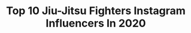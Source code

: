 ---
title: Top 10 Jiu-Jitsu Fighters Instagram Influencers In 2020
description: >-
  Find top jiu-jitsu fighters Instagram influencers in 2020. Most popular hashtags: #jiujitsu #bjj #lefairplayestunsport #jiujitsulifestyle.
platform: Instagram
profiles:
  - username: "ju_amaral_bjj"
    fullname: >-
      Juliana Amaral
    location: "Brazil"
    followers: 31646
    engagement: 887
    commentsToLikes: 0.057292
    avatar: "https://scontent-ssn1-1.cdninstagram.com/v/t51.2885-19/s320x320/71526813_458252588367582_6850218970193068032_n.jpg?_nc_ht=scontent-ssn1-1.cdninstagram.com&_nc_ohc=tGG6Laquy2YAX-sytiq&oh=1b1831ddf25cf616e43daf4fadc6e135&oe=5EA4CE31"
    verified: false
    hashtags: "#jiujitsu, #bjj, #flamengo"
  - username: "yodchatri"
    fullname: >-
      Chatri Sityodtong
    location: "Brazil"
    followers: 63288
    engagement: 853
    commentsToLikes: 0.268064
    avatar: "https://scontent-lhr8-1.cdninstagram.com/v/t51.2885-19/s320x320/87339849_751890012001539_1941180915480788992_n.jpg?_nc_ht=scontent-lhr8-1.cdninstagram.com&_nc_ohc=4VlMErqP2zgAX_7Peyj&oh=9e634b137cad12eb23cafee55a5b84c7&oe=5EB85310"
    verified: true
    hashtags: "#weareone, #apprenticeone, #gratitude"
  - username: "pedromachadooo"
    fullname: >-
      Pedro Machado
    location: "Brazil"
    followers: 10395
    engagement: 978
    commentsToLikes: 0.070931
    avatar: "https://scontent-amt2-1.cdninstagram.com/v/t51.2885-19/s320x320/90031305_1906076079517566_8983164514673360896_n.jpg?_nc_ht=scontent-amt2-1.cdninstagram.com&_nc_ohc=r3eAQaFgMdoAX-BTHNS&oh=2bbb47c06909ea695bc4205a38a8e4a2&oe=5EB9E80F"
    verified: false
    hashtags: "#repost, #ibjjflasvegasopen, #repost, #ibjjfeuropean2020"
  - username: "claracardoso.bjj"
    fullname: >-
      japoquinha 🔥🦊
    location: "Brazil"
    followers: 2951
    engagement: 2528
    commentsToLikes: 0.089948
    avatar: "https://scontent-hkt1-1.cdninstagram.com/v/t51.2885-19/s320x320/90182592_220986005941325_8748687913383886848_n.jpg?_nc_ht=scontent-hkt1-1.cdninstagram.com&_nc_ohc=cmSDd9TApnIAX-EEjs3&oh=7cf4a0f3b7bc7d0bbadabd7219dce6ef&oe=5EA2DC4F"
    verified: false
    hashtags: "#jiujitsuforlife, #jiujitsubrasil, #jiujitsuraiz, #jiujitsuvideos"
  - username: "mika.cristina_"
    fullname: >-
      Micaelle Cristina
    location: "Brazil"
    followers: 6332
    engagement: 1340
    commentsToLikes: 0.052796
    avatar: "https://scontent-lhr8-1.cdninstagram.com/v/t51.2885-19/s320x320/91767939_534722713868271_855692008033878016_n.jpg?_nc_ht=scontent-lhr8-1.cdninstagram.com&_nc_ohc=VEu6IhXE-q4AX9hvMvo&oh=c91f516b9577430cd1451aa3c3038a68&oe=5EB90148"
    verified: false
    hashtags: "#fightergirl, #luta, #sundayfunday, #bjjgirls"
  - username: "ron_.levi"
    fullname: >-
      Ron Levi
    location: "Brazil"
    followers: 218575
    engagement: 1224
    commentsToLikes: 0.018072
    avatar: "https://scontent-amt2-1.cdninstagram.com/v/t51.2885-19/s320x320/65305405_422598271674294_5752216924637364224_n.jpg?_nc_ht=scontent-amt2-1.cdninstagram.com&_nc_ohc=lr6-gkiEnmsAX8cs4Hj&oh=2f09a3f5da9bd0e041ce4cdfafcde4a2&oe=5EB92C4D"
    verified: false
    hashtags: ""
  - username: "sdotb"
    fullname: >-
      BJJ Purple Belt 🇦🇲
    location: "Brazil"
    followers: 18264
    engagement: 442
    commentsToLikes: 0.073304
    avatar: "https://scontent-ams4-1.cdninstagram.com/v/t51.2885-19/s320x320/57331500_588766781608628_2018094987954094080_n.jpg?_nc_ht=scontent-ams4-1.cdninstagram.com&_nc_ohc=l15ROwyNphEAX9UPGXA&oh=23eb1b0339d019c9f6df2bd2705c5f1a&oe=5EB9C677"
    verified: false
    hashtags: "#muaythai, #dreamville, #martialarts, #muaythaitraining"
  - username: "amalamjahid"
    fullname: >-
      Amal Amjahid
    location: "Brazil"
    followers: 13724
    engagement: 2082
    commentsToLikes: 0.025011
    avatar: "https://scontent-lhr8-1.cdninstagram.com/v/t51.2885-19/s320x320/26863771_173696326728266_1069079774439145472_n.jpg?_nc_ht=scontent-lhr8-1.cdninstagram.com&_nc_ohc=U0lO7QYJOFsAX-GToM2&oh=23379137c8551bfeca4f1cac77051e3c&oe=5EBC1525"
    verified: false
    hashtags: "#restezchezvous, #mfwb, #beactive, #merrychristmas"
  - username: "mestrearmandowriedt"
    fullname: >-
      Armando Wriedt
    location: "Brazil"
    followers: 19894
    engagement: 1244
    commentsToLikes: 0.025305
    avatar: "https://scontent-ams4-1.cdninstagram.com/v/t51.2885-19/s320x320/26336680_895217920646565_133129069754580992_n.jpg?_nc_ht=scontent-ams4-1.cdninstagram.com&_nc_ohc=P15E-Rt7FDEAX8nvv_0&oh=4318cb71c0869fcfe1c4b3a5141b8b5e&oe=5EB978A4"
    verified: false
    hashtags: "#acrediteemvoce, #fighterwomen, #lembrancas, #judoka"
  - username: "fabioarboleda"
    fullname: >-
      FABIO ARBOLEDA L⚡️
    location: "Colombia"
    followers: 34254
    engagement: 463
    commentsToLikes: 0.051378
    avatar: "https://scontent-lhr8-1.cdninstagram.com/v/t51.2885-19/s320x320/66675655_459775994857233_6958161737543581696_n.jpg?_nc_ht=scontent-lhr8-1.cdninstagram.com&_nc_ohc=fQ-9mHJcteIAX96P78-&oh=302af81c077b0cb4c55a655f4102b2ca&oe=5EB8A7CF"
    verified: false
    hashtags: "#jiujitsu, #superregioneschallenge, #quedateencasa, #man"
---